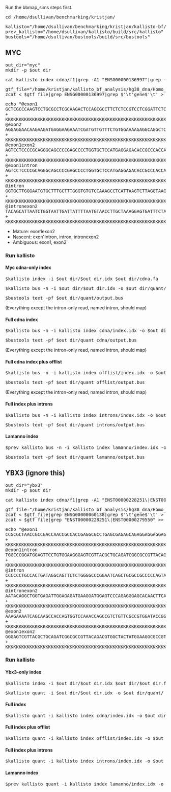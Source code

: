 Run the bbmap_sims steps first.

<pre>cd /home/dsullivan/benchmarking/kristjan/</pre>

<pre>kallisto="/home/dsullivan/benchmarking/kristjan/kallisto-bf/build/src/kallisto"
prev_kallisto="/home/dsullivan/kallisto/build/src/kallisto"
bustools="/home/dsullivan/bustools/build/src/bustools"</pre>

## MYC

<pre>out_dir="myc"
mkdir -p $out_dir</pre>

<pre>cat kallisto_index_cdna/f1|grep -A1 "ENSG00000136997"|grep -v ^\- > $out_dir/cdna.fa</pre>

<pre>gtf_file="/home/kristjan/kallisto_bf_analysis/hg38_dna/Homo_sapiens.GRCh38.104.gtf.gz"
zcat < $gtf_file|grep ENSG00000136997|grep $'\t'gene$'\t' > $out_dir/annotation.gtf</pre>

<pre>echo "@exon1
GCTCGCCCAAGTCCTGCGCCTCGCAAGACTCCAGCGCCTTCTCTCCGTCCTCGGATTCTCTGCTCTCCTCGACGGAGTCCTCCCCGCAGGGCAGCCCCGAGCCCCTGGTGCTCCATGAGGAGACACCGCCCACCACCAGCAGCGACTCTG
+
KKKKKKKKKKKKKKKKKKKKKKKKKKKKKKKKKKKKKKKKKKKKKKKKKKKKKKKKKKKKKKKKKKKKKKKKKKKKKKKKKKKKKKKKKKKKKKKKKKKKKKKKKKKKKKKKKKKKKKKKKKKKKKKKKKKKKKKKKKKKKKKKKKKKKK
@exon2
AGGAGGAACAAGAAGATGAGGAAGAAATCGATGTTGTTTCTGTGGAAAAGAGGCAGGCTCCTGGCAAAAGGTCAGAGTCTGGATCACCTTCTGCTGGAGGCCACAGCAAACCTCCTCACAGCCCACTGGTCCTCAAGAGGTGCCACGTCT
+
KKKKKKKKKKKKKKKKKKKKKKKKKKKKKKKKKKKKKKKKKKKKKKKKKKKKKKKKKKKKKKKKKKKKKKKKKKKKKKKKKKKKKKKKKKKKKKKKKKKKKKKKKKKKKKKKKKKKKKKKKKKKKKKKKKKKKKKKKKKKKKKKKKKKKK
@exon1exon2
AGTCCTCCCCGCAGGGCAGCCCCGAGCCCCTGGTGCTCCATGAGGAGACACCGCCCACCACCAGCAGCGACTCTGAGGAGGAACAAGAAGATGAGGAAGAAATCGATGTTGTTTCTGTGGAAAAGAGGCAGGCTCCTGGCAAAAGGTCAG
+
KKKKKKKKKKKKKKKKKKKKKKKKKKKKKKKKKKKKKKKKKKKKKKKKKKKKKKKKKKKKKKKKKKKKKKKKKKKKKKKKKKKKKKKKKKKKKKKKKKKKKKKKKKKKKKKKKKKKKKKKKKKKKKKKKKKKKKKKKKKKKKKKKKKKKK
@exon1intron
AGTCCTCCCCGCAGGGCAGCCCCGAGCCCCTGGTGCTCCATGAGGAGACACCGCCCACCACCAGCAGCGACTCTGGTAAGCGAAGCCCGCCCAGGCCTGTCAAAAGTGGGCGGCTGGATACCTTTCCCATTTTCATTGGCAGCTTATTTA
+
KKKKKKKKKKKKKKKKKKKKKKKKKKKKKKKKKKKKKKKKKKKKKKKKKKKKKKKKKKKKKKKKKKKKKKKKKKKKKKKKKKKKKKKKKKKKKKKKKKKKKKKKKKKKKKKKKKKKKKKKKKKKKKKKKKKKKKKKKKKKKKKKKKKKKK
@intron
GGTGCTTGGGAATGTGCTTTGCTTTGGGTGTGTCCAAAGCCTCATTAAGTCTTAGGTAAGAATTGGCATCAATGTCCTATCCTGGGAAGTTGCACTTTTCTTGTCCATGCCATAACCCAGCTGTCTTTCCCTTTATGAGACTCTTACCTT
+
KKKKKKKKKKKKKKKKKKKKKKKKKKKKKKKKKKKKKKKKKKKKKKKKKKKKKKKKKKKKKKKKKKKKKKKKKKKKKKKKKKKKKKKKKKKKKKKKKKKKKKKKKKKKKKKKKKKKKKKKKKKKKKKKKKKKKKKKKKKKKKKKKKKKKK
@intronexon2
TACAGCATTAATCTGGTAATTGATTATTTTAATGTAACCTTGCTAAAGGAGTGATTTCTATTTCCTTTCTTAAAGAGGAGGAACAAGAAGATGAGGAAGAAATCGATGTTGTTTCTGTGGAAAAGAGGCAGGCTCCTGGCAAAAGGTCAG
+
KKKKKKKKKKKKKKKKKKKKKKKKKKKKKKKKKKKKKKKKKKKKKKKKKKKKKKKKKKKKKKKKKKKKKKKKKKKKKKKKKKKKKKKKKKKKKKKKKKKKKKKKKKKKKKKKKKKKKKKKKKKKKKKKKKKKKKKKKKKKKKKKKKKKKK" > $out_dir/reads.fq
</pre>

* Mature: exon1exon2
* Nascent: exon1intron, intron, intronexon2
* Ambiguous: exon1, exon2

### Run kallisto

#### Myc cdna-only index

<pre>$kallisto index -i $out_dir/$out_dir.idx $out_dir/cdna.fa</pre>
<pre>$kallisto bus -n -i $out_dir/$out_dir.idx -o $out_dir/quant/ $out_dir/reads.fq</pre>
<pre>$bustools text -pf $out_dir/quant/output.bus</pre>

(Everything except the intron-only read, named intron, should map)

#### Full cdna index

<pre>$kallisto bus -n -i kallisto_index_cdna/index.idx -o $out_dir/quant_cdna/ $out_dir/reads.fq</pre>
<pre>$bustools text -pf $out_dir/quant_cdna/output.bus</pre>

(Everything except the intron-only read, named intron, should map)

#### Full cdna index plus offlist

<pre>$kallisto bus -n -i kallisto_index_offlist/index.idx -o $out_dir/quant_offlist/ $out_dir/reads.fq</pre>
<pre>$bustools text -pf $out_dir/quant_offlist/output.bus</pre>

(Everything except the intron-only read, named intron, should map)

#### Full index plus introns

<pre>$kallisto bus -n -i kallisto_index_introns/index.idx -o $out_dir/quant_introns/ $out_dir/reads.fq</pre>
<pre>$bustools text -pf $out_dir/quant_introns/output.bus</pre>

#### Lamanno index

<pre>$prev_kallisto bus -n -i kallisto_index_lamanno/index.idx -o $out_dir/quant_lamanno/ $out_dir/reads.fq</pre>
<pre>$bustools text -pf $out_dir/quant_lamanno/output.bus</pre>


## YBX3 (ignore this)

<pre>out_dir="ybx3"
mkdir -p $out_dir</pre>

<pre>cat kallisto_index_cdna/f1|grep -A1 "ENST00000228251\|ENST00000279550"|grep -v ^\- > $out_dir/$out_dir.fa</pre>

<pre>gtf_file="/home/kristjan/kallisto_bf_analysis/hg38_dna/Homo_sapiens.GRCh38.104.gtf.gz"
zcat < $gtf_file|grep ENSG00000060138|grep $'\t'gene$'\t' > $out_dir/$out_dir.gtf
zcat < $gtf_file|grep "ENST00000228251\|ENST00000279550" >> $out_dir/$out_dir.gtf</pre>

<pre>echo "@exon1
CCGCGCTAACCGCCGACCAACCGCCACCGAGGCGCCTGAGCGAGAGCAGAGGAGGAGGAGGCATGAGTGAGGCGGGCGAGGCCACCACCACCACCACCACCACCCTCCCGCAGGCTCCGACGGAGGCGGCCGCCGCGGCTCCCCAGGACC
+
KKKKKKKKKKKKKKKKKKKKKKKKKKKKKKKKKKKKKKKKKKKKKKKKKKKKKKKKKKKKKKKKKKKKKKKKKKKKKKKKKKKKKKKKKKKKKKKKKKKKKKKKKKKKKKKKKKKKKKKKKKKKKKKKKKKKKKKKKKKKKKKKKKKKKK
@exon1intron
TGGCCCGGATGGAGTTCCTGTGGAAGGGAGTCGTTACGCTGCAGATCGGCGCCGTTACAGACGTGGCTACTATGGAAGGCGCCGTGGCCCTCCCCGGAATTACGCTGGGGAGGAGGAGGAGGAAGGGAGCGGCAGCAGTGAAGGATTTGA
+
KKKKKKKKKKKKKKKKKKKKKKKKKKKKKKKKKKKKKKKKKKKKKKKKKKKKKKKKKKKKKKKKKKKKKKKKKKKKKKKKKKKKKKKKKKKKKKKKKKKKKKKKKKKKKKKKKKKKKKKKKKKKKKKKKKKKKKKKKKKKKKKKKKKKKK
@intron
CCCCCCTGCCACTGATAGGCAGTTCTCTGGGGCCCGGAATCAGCTGCGCCGCCCCCAGTATCGCCCTCAGTACCGGCAGCGGCGGTTCCCGCCTTACCACGTGGGACAGACCTTTGACCGTCGCTCACGGGTCTTACCCCATCCCAACAG
+
KKKKKKKKKKKKKKKKKKKKKKKKKKKKKKKKKKKKKKKKKKKKKKKKKKKKKKKKKKKKKKKKKKKKKKKKKKKKKKKKKKKKKKKKKKKKKKKKKKKKKKKKKKKKKKKKKKKKKKKKKKKKKKKKKKKKKKKKKKKKKKKKKKKKKK
@intronexon2
AATACAGGCTGGTGAGATTGGAGAGATGAAGGATGGAGTCCCAGAGGGAGCACAACTTCAGGGACCGGTTCATCGAAATCCAACTTACCGCCCAAGGTACCGTAGCAGGGGACCTCCTCGCCCACGACCTGCCCCAGCAGTTGGAGAGGC
+
KKKKKKKKKKKKKKKKKKKKKKKKKKKKKKKKKKKKKKKKKKKKKKKKKKKKKKKKKKKKKKKKKKKKKKKKKKKKKKKKKKKKKKKKKKKKKKKKKKKKKKKKKKKKKKKKKKKKKKKKKKKKKKKKKKKKKKKKKKKKKKKKKKKKKK
@exon2
AAAGAAAATCAGCAAGCCACCAGTGGTCCAAACCAGCCGTCTGTTCGCCGTGGATACCGGCGTCCCTACAATTACCGGCGTCGCCCGCGTCCTCCTAACGCTCCTTCACAAGATGGCAAAGAGGCCAAGGCAGGTGAAGCACCAACTGAG
+
KKKKKKKKKKKKKKKKKKKKKKKKKKKKKKKKKKKKKKKKKKKKKKKKKKKKKKKKKKKKKKKKKKKKKKKKKKKKKKKKKKKKKKKKKKKKKKKKKKKKKKKKKKKKKKKKKKKKKKKKKKKKKKKKKKKKKKKKKKKKKKKKKKKKKK
@exon1exon2
GGGAGTCGTTACGCTGCAGATCGGCGCCGTTACAGACGTGGCTACTATGGAAGGCGCCGTGGCCCTCCCCGGAATGCTGGTGAGATTGGAGAGATGAAGGATGGAGTCCCAGAGGGAGCACAACTTCAGGGACCGGTTCATCGAAATCCA
+
KKKKKKKKKKKKKKKKKKKKKKKKKKKKKKKKKKKKKKKKKKKKKKKKKKKKKKKKKKKKKKKKKKKKKKKKKKKKKKKKKKKKKKKKKKKKKKKKKKKKKKKKKKKKKKKKKKKKKKKKKKKKKKKKKKKKKKKKKKKKKKKKKKKKKK" > ybx3.fq
</pre>

### Run kallisto

#### Ybx3-only index

<pre>$kallisto index -i $out_dir/$out_dir.idx $out_dir/$out_dir.fa</pre>
<pre>$kallisto quant -i $out_dir/$out_dir.idx -o $out_dir/quant/ --single -l 1 -s 1 --single-overhang $out_dir/$out_dir.fq</pre>

#### Full index

<pre>$kallisto quant -i kallisto_index_cdna/index.idx -o $out_dir/quant_cdna/ --single -l 1 -s 1 --single-overhang $out_dir/$out_dir.fq</pre>

#### Full index plus offlist

<pre>$kallisto quant -i kallisto_index_offlist/index.idx -o $out_dir/quant_offlist/ --single -l 1 -s 1 --single-overhang $out_dir/$out_dir.fq</pre>

#### Full index plus introns

<pre>$kallisto quant -i kallisto_index_introns/index.idx -o $out_dir/quant_introns/ --single -l 1 -s 1 --single-overhang $out_dir/$out_dir.fq</pre>

#### Lamanno index

<pre>$prev_kallisto quant -i kallisto_index_lamanno/index.idx -o $out_dir/quant_lamanno/ --single -l 1 -s 1 --single-overhang $out_dir/$out_dir.fq</pre>
